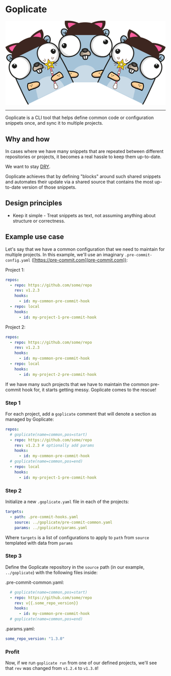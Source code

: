 # Goplicate

<img src="https://github.com/ilaif/goplicate/raw/main/assets/logo.png" width="700">

---

Goplicate is a CLI tool that helps define common code or configuration snippets once, and sync it to multiple projects.

## Why and how

In cases where we have many snippets that are repeated between different repositories or projects, it becomes a real hassle to keep them up-to-date.

We want to stay [DRY](https://en.wikipedia.org/wiki/Don%27t_repeat_yourself).

Goplicate achieves that by defining "blocks" around such shared snippets and automates their update via a shared source that contains the most up-to-date version of those snippets.

## Design principles

- Keep it simple - Treat snippets as text, not assuming anything about structure or correctness.

## Example use case

Let's say that we have a common configuration that we need to maintain for multiple projects. In this example, we'll use an imaginary `.pre-commit-config.yaml` ([https://pre-commit.com](pre-commit.com)):

Project 1:

```yaml
repos:
  - repo: https://github.com/some/repo
    rev: v1.2.3
    hooks:
      - id: my-common-pre-commit-hook
  - repo: local
    hooks:
      - id: my-project-1-pre-commit-hook
```

Project 2:

```yaml
repos:
  - repo: https://github.com/some/repo
    rev: v1.2.3
    hooks:
      - id: my-common-pre-commit-hook
  - repo: local
    hooks:
      - id: my-project-2-pre-commit-hook
```

If we have many such projects that we have to maintain the common pre-commit hook for, it starts getting messy. Goplicate comes to the rescue!

### Step 1

For each project, add a `goplicate` comment that will denote a section as managed by Goplicate:

```yaml
repos:
  # goplicate(name=common,pos=start)
  - repo: https://github.com/some/repo
    rev: v1.2.3 # optionally add params
    hooks:
      - id: my-common-pre-commit-hook
  # goplicate(name=common,pos=end)
  - repo: local
    hooks:
      - id: my-project-1-pre-commit-hook
```

### Step 2

Initialize a new `.goplicate.yaml` file in each of the projects:

```yaml
targets:
  - path: .pre-commit-hooks.yaml
    source: ../goplicate/pre-commit-common.yaml
    params: ../goplicate/params.yaml
```

Where `targets` is a list of configurations to apply to `path` from `source` templated with data from `params`

### Step 3

Define the Goplicate repository in the `source` path (in our example, `../goplicate`) with the following files inside:

.pre-commit-common.yaml:

```yaml
  # goplicate(name=common,pos=start)
  - repo: https://github.com/some/repo
    rev: v{{.some_repo_version}}
    hooks:
      - id: my-common-pre-commit-hook
  # goplicate(name=common,pos=end)
```

.params.yaml:

```yaml
some_repo_version: "1.3.0"
```

### Profit

Now, if we run `goplicate run` from one of our defined projects, we'll see that `rev` was changed from `v1.2.4` to `v1.3.0`!
